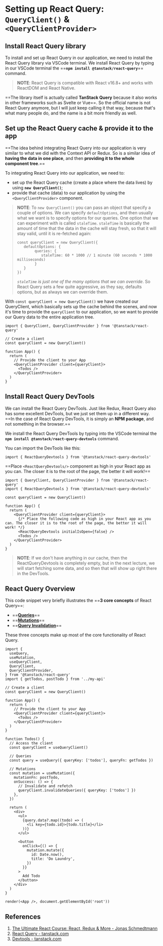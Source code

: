 # Setting up React Query: `QueryClient()` & `<QueryClientProvider>`

## Install React Query library

To install and set up React Query in our application, we need to install the React Query library via VSCode terminal. We install React Query by typing in our VSCode terminal the ==**`npm install @tanstack/react-query`**== command.

> **NOTE**: React Query is compatible with React v16.8+ and works with ReactDOM and React Native.

==The library itself is actually called **TanStack Query** because it also works in other frameworks such as Svelte or Vue==. So the official name is not React Query anymore, but I will just keep calling it that way, because that's what many people do, and the name is a bit more friendly as well.

## Set up the **React Query cache** & **provide it** to the app

==The idea behind integrating React Query into our application is very similar to what we did with the Context API or Redux. So is a similar idea of **having the data in one place**, and then **providing it to the whole component tree**.==

To integrating React Query into our application, we need to:

- set up the React Query cache (create a place where the data lives) by using **`new QueryClient()`**;
- provide that cache (data) to our application by using the `<QueryClientProvider>` component.

>**NOTE**: To `new QueryClient()` you can pass an object that specify a couple of options. We can specify `defaultOptions`, and then usually what we want is to specify options for our queries. One option that we can experiment with is called `staleTime`. `staleTime` is basically the amount of time that the data in the cache will stay fresh, so that it will stay valid, until it is re-fetched again:
>
>```react
>const queryClient = new QueryClient({
>    defaultOptions: {
>         queries: {
>            staleTime: 60 * 1000 // 1 minute (60 seconds * 1000 milliseconds)
>         }
>    }
>})
>```
>
>_`staleTime` is just one of the many options that we can override_. So React Query sets a few quite aggressive, as they say, defaults options, but as always we can override them.

With `const queryClient = new QueryClient()` we have created our QueryClient, which basically sets up the cache behind the scenes, and now it's time to provide the `queryClient` to our application, so we want to provide our Query data to the entire application tree.

```react
import { QueryClient, QueryClientProvider } from '@tanstack/react-query'

// Create a client
const queryClient = new QueryClient()

function App() {
  return (
    // Provide the client to your App
    <QueryClientProvider client={queryClient}>
      <Todos />
    </QueryClientProvider>
  )
}
```

## Install React Query DevTools

We can install the React Query DevTools. Just like Redux, React Query also has some excellent DevTools, but we just set them up in a different way. ==In the case of React Query DevTools, it is simply an **NPM package**, and not something in the browser.==

We install the React Query DevTools by typing into the VSCode terminal the **`npm install @tanstack/react-query-devtools`** command.

You can import the DevTools like this:

```react
import { ReactQueryDevtools } from '@tanstack/react-query-devtools'
```

==Place `<ReactQueryDevtools/>` component as high in your React app as you can. The closer it is to the root of the page, the better it will work!==

```react
import { QueryClient, QueryClientProvider } from '@tanstack/react-query'
import { ReactQueryDevtools } from '@tanstack/react-query-devtools'

const queryClient = new QueryClient()

function App() {
  return (
    <QueryClientProvider client={queryClient}>
      {/* Place the following code as high in your React app as you can. The closer it is to the root of the page, the better it will work! */}
      <ReactQueryDevtools initialIsOpen={false} /> 
      <Todos />
    </QueryClientProvider>
  )
}
```

> **NOTE**: If we don't have anything in our cache, then the ReactQueryDevtools is completely empty, but in the next lecture, we will start fetching some data, and so then that will show up right there in the DevTools.

## React Query Overview

This code snippet very briefly illustrates the ==**3 core concepts** of React Query==:

- ==**[Queries](https://tanstack.com/query/latest/docs/react/guides/queries)**==
- ==**[Mutations](https://tanstack.com/query/latest/docs/react/guides/mutations)**==
- ==**[Query Invalidation](https://tanstack.com/query/latest/docs/react/guides/query-invalidation)**==

These three concepts make up most of the core functionality of React Query.

```react
import {
  useQuery,
  useMutation,
  useQueryClient,
  QueryClient,
  QueryClientProvider,
} from '@tanstack/react-query'
import { getTodos, postTodo } from '../my-api'

// Create a client
const queryClient = new QueryClient()

function App() {
  return (
    // Provide the client to your App
    <QueryClientProvider client={queryClient}>
      <Todos />
    </QueryClientProvider>
  )
}

function Todos() {
  // Access the client
  const queryClient = useQueryClient()

  // Queries
  const query = useQuery({ queryKey: ['todos'], queryFn: getTodos })

  // Mutations
  const mutation = useMutation({
    mutationFn: postTodo,
    onSuccess: () => {
      // Invalidate and refetch
      queryClient.invalidateQueries({ queryKey: ['todos'] })
    },
  })

  return (
    <div>
      <ul>
        {query.data?.map((todo) => (
          <li key={todo.id}>{todo.title}</li>
        ))}
      </ul>

      <button
        onClick={() => {
          mutation.mutate({
            id: Date.now(),
            title: 'Do Laundry',
          })
        }}
      >
        Add Todo
      </button>
    </div>
  )
}

render(<App />, document.getElementById('root'))
```

## References

1. [The Ultimate React Course: React, Redux & More - Jonas Schmedtmann](https://www.udemy.com/course/the-ultimate-react-course/)
2. [React Query - tanstack.com](https://tanstack.com/query/latest/docs/react/overview)
3. [Devtools - tanstack.com](https://tanstack.com/query/latest/docs/react/devtools)